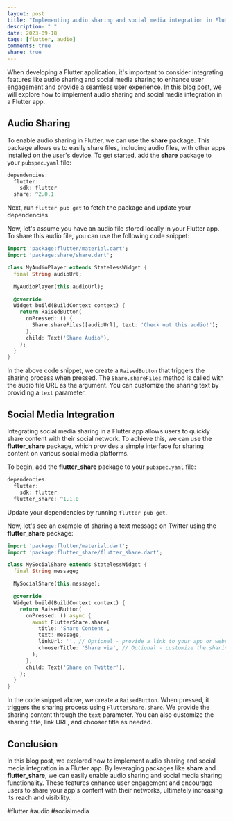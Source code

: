 ```yaml
---
layout: post
title: "Implementing audio sharing and social media integration in Flutter"
description: " "
date: 2023-09-18
tags: [flutter, audio]
comments: true
share: true
---
```


When developing a Flutter application, it's important to consider integrating features like audio sharing and social media sharing to enhance user engagement and provide a seamless user experience. In this blog post, we will explore how to implement audio sharing and social media integration in a Flutter app.

## Audio Sharing

To enable audio sharing in Flutter, we can use the **share** package. This package allows us to easily share files, including audio files, with other apps installed on the user's device. To get started, add the **share** package to your `pubspec.yaml` file:

```dart
dependencies:
  flutter:
    sdk: flutter
  share: ^2.0.1
```

Next, run `flutter pub get` to fetch the package and update your dependencies.

Now, let's assume you have an audio file stored locally in your Flutter app. To share this audio file, you can use the following code snippet:

```dart
import 'package:flutter/material.dart';
import 'package:share/share.dart';

class MyAudioPlayer extends StatelessWidget {
  final String audioUrl;

  MyAudioPlayer(this.audioUrl);

  @override
  Widget build(BuildContext context) {
    return RaisedButton(
      onPressed: () {
        Share.shareFiles([audioUrl], text: 'Check out this audio!');
      },
      child: Text('Share Audio'),
    );
  }
}
```

In the above code snippet, we create a `RaisedButton` that triggers the sharing process when pressed. The `Share.shareFiles` method is called with the audio file URL as the argument. You can customize the sharing text by providing a `text` parameter.

## Social Media Integration

Integrating social media sharing in a Flutter app allows users to quickly share content with their social network. To achieve this, we can use the **flutter_share** package, which provides a simple interface for sharing content on various social media platforms.

To begin, add the **flutter_share** package to your `pubspec.yaml` file:

```dart
dependencies:
  flutter:
    sdk: flutter
  flutter_share: ^1.1.0
```

Update your dependencies by running `flutter pub get`.

Now, let's see an example of sharing a text message on Twitter using the **flutter_share** package:

```dart
import 'package:flutter/material.dart';
import 'package:flutter_share/flutter_share.dart';

class MySocialShare extends StatelessWidget {
  final String message;

  MySocialShare(this.message);

  @override
  Widget build(BuildContext context) {
    return RaisedButton(
      onPressed: () async {
        await FlutterShare.share(
          title: 'Share Content',
          text: message,
          linkUrl: '', // Optional - provide a link to your app or website
          chooserTitle: 'Share via', // Optional - customize the sharing app selection title
        );
      },
      child: Text('Share on Twitter'),
    );
  }
}
```

In the code snippet above, we create a `RaisedButton`. When pressed, it triggers the sharing process using `FlutterShare.share`. We provide the sharing content through the `text` parameter. You can also customize the sharing title, link URL, and chooser title as needed.

## Conclusion

In this blog post, we explored how to implement audio sharing and social media integration in a Flutter app. By leveraging packages like **share** and **flutter_share**, we can easily enable audio sharing and social media sharing functionality. These features enhance user engagement and encourage users to share your app's content with their networks, ultimately increasing its reach and visibility.

#flutter #audio #socialmedia